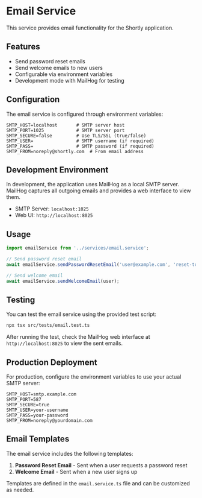 # Email Service

This service provides email functionality for the Shortly application.

## Features

- Send password reset emails
- Send welcome emails to new users
- Configurable via environment variables
- Development mode with MailHog for testing

## Configuration

The email service is configured through environment variables:

```
SMTP_HOST=localhost       # SMTP server host
SMTP_PORT=1025            # SMTP server port
SMTP_SECURE=false         # Use TLS/SSL (true/false)
SMTP_USER=                # SMTP username (if required)
SMTP_PASS=                # SMTP password (if required)
SMTP_FROM=noreply@shortly.com  # From email address
```

## Development Environment

In development, the application uses MailHog as a local SMTP server. MailHog captures all outgoing emails and provides a web interface to view them.

- SMTP Server: `localhost:1025`
- Web UI: `http://localhost:8025`

## Usage

```typescript
import emailService from '../services/email.service';

// Send password reset email
await emailService.sendPasswordResetEmail('user@example.com', 'reset-token');

// Send welcome email
await emailService.sendWelcomeEmail(user);
```

## Testing

You can test the email service using the provided test script:

```bash
npx tsx src/tests/email.test.ts
```

After running the test, check the MailHog web interface at `http://localhost:8025` to view the sent emails.

## Production Deployment

For production, configure the environment variables to use your actual SMTP server:

```
SMTP_HOST=smtp.example.com
SMTP_PORT=587
SMTP_SECURE=true
SMTP_USER=your-username
SMTP_PASS=your-password
SMTP_FROM=noreply@yourdomain.com
```

## Email Templates

The email service includes the following templates:

1. **Password Reset Email** - Sent when a user requests a password reset
2. **Welcome Email** - Sent when a new user signs up

Templates are defined in the `email.service.ts` file and can be customized as needed.
